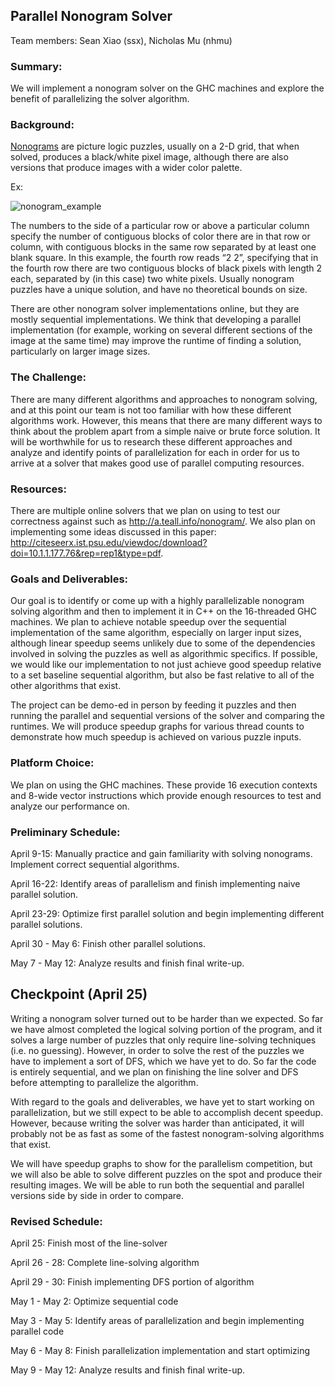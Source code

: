 ## Parallel Nonogram Solver

Team members: Sean Xiao (ssx), Nicholas Mu (nhmu)

### Summary:
We will implement a nonogram solver on the GHC machines and explore the benefit of parallelizing the solver algorithm.

### Background:
[Nonograms](https://en.wikipedia.org/wiki/Nonogram) are picture logic puzzles, usually on a 2-D grid, that when solved, produces a black/white pixel image, although there are also versions that produce images with a wider color palette.

Ex:

![nonogram_example](https://upload.wikimedia.org/wikipedia/commons/d/d0/Nonogram2.jpg)

The numbers to the side of a particular row or above a particular column specify the number of contiguous blocks of color there are in that row or column, with contiguous blocks in the same row separated by at least one blank square.  In this example, the fourth row reads “2 2”, specifying that in the fourth row there are two contiguous blocks of black pixels with length 2 each, separated by (in this case) two white pixels.  Usually nonogram puzzles have a unique solution, and have no theoretical bounds on size.

There are other nonogram solver implementations online, but they are mostly sequential implementations.  We think that developing a parallel implementation (for example, working on several different sections of the image at the same time) may improve the runtime of finding a solution, particularly on larger image sizes.

### The Challenge:
There are many different algorithms and approaches to nonogram solving, and at this point our team is not too familiar with how these different algorithms work.  However, this means that there are many different ways to think about the problem apart from a simple naive or brute force solution.  It will be worthwhile for us to research these different approaches and analyze and identify points of parallelization for each in order for us to arrive at a solver that makes good use of parallel computing resources.

### Resources:
There are multiple online solvers that we plan on using to test our correctness against such as http://a.teall.info/nonogram/. We also plan on implementing some ideas discussed in this paper: http://citeseerx.ist.psu.edu/viewdoc/download?doi=10.1.1.177.76&rep=rep1&type=pdf.

### Goals and Deliverables:
Our goal is to identify or come up with a highly parallelizable nonogram solving algorithm and then to implement it in C++ on the 16-threaded GHC machines.  We plan to achieve notable speedup over the sequential implementation of the same algorithm, especially on larger input sizes, although linear speedup seems unlikely due to some of the dependencies involved in solving the puzzles as well as algorithmic specifics.  If possible, we would like our implementation to not just achieve good speedup relative to a set baseline sequential algorithm, but also be fast relative to all of the other algorithms that exist.

The project can be demo-ed in person by feeding it puzzles and then running the parallel and sequential versions of the solver and comparing the runtimes.  We will produce speedup graphs for various thread counts to demonstrate how much speedup is achieved on various puzzle inputs.

### Platform Choice:
We plan on using the GHC machines. These provide 16 execution contexts and 8-wide vector instructions which provide enough resources to test and analyze our performance on.

### Preliminary Schedule:
April 9-15: Manually practice and gain familiarity with solving nonograms. Implement correct sequential algorithms.

April 16-22: Identify areas of parallelism and finish implementing naive parallel solution.

April 23-29: Optimize first parallel solution and begin implementing different parallel solutions.

April 30 - May 6: Finish other parallel solutions.

May 7 - May 12: Analyze results and finish final write-up.

## Checkpoint (April 25)
Writing a nonogram solver turned out to be harder than we expected. So far we have almost completed the logical solving portion of the program, and it solves a large number of puzzles that only require line-solving techniques (i.e. no guessing). However, in order to solve the rest of the puzzles we have to implement a sort of DFS, which we have yet to do. So far the code is entirely sequential, and we plan on finishing the line solver and DFS before attempting to parallelize the algorithm.

With regard to the goals and deliverables, we have yet to start working on parallelization, but we still expect to be able to accomplish decent speedup. However, because writing the solver was harder than anticipated, it will probably not be as fast as some of the fastest nonogram-solving algorithms that exist.

We will have speedup graphs to show for the parallelism competition, but we will also be able to solve different puzzles on the spot and produce their resulting images. We will be able to run both the sequential and parallel versions side by side in order to compare.

### Revised Schedule:
April 25: Finish most of the line-solver

April 26 - 28: Complete line-solving algorithm

April 29 - 30: Finish implementing DFS portion of algorithm

May 1 - May 2: Optimize sequential code

May 3 - May 5: Identify areas of parallelization and begin implementing parallel code

May 6 - May 8: Finish parallelization implementation and start optimizing

May 9 - May 12: Analyze results and finish final write-up.
